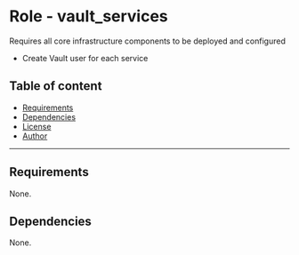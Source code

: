 # Role - vault_services

Requires all core infrastructure components to be deployed and configured

- Create Vault user for each service

## Table of content

- [Requirements](#requirements)
- [Dependencies](#dependencies)
- [License](#license)
- [Author](#author)

---

## Requirements

None.




## Dependencies

None.

